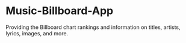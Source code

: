 # Music-Billboard-App
Providing the Billboard chart rankings and information on titles, artists, lyrics, images, and more.
